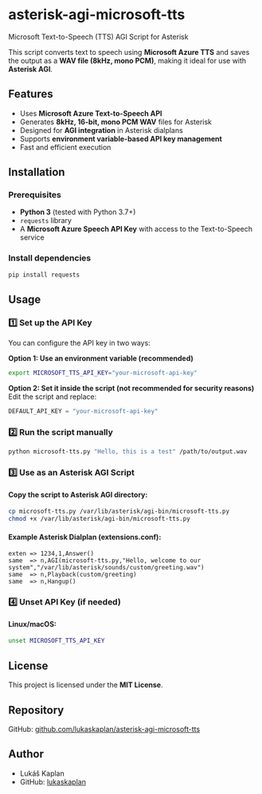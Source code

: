 # asterisk-agi-microsoft-tts

Microsoft Text-to-Speech (TTS) AGI Script for Asterisk

This script converts text to speech using **Microsoft Azure TTS** and saves the output as a **WAV file (8kHz, mono PCM)**, making it ideal for use with **Asterisk AGI**.

## Features

- Uses **Microsoft Azure Text-to-Speech API**
- Generates **8kHz, 16-bit, mono PCM WAV** files for Asterisk
- Designed for **AGI integration** in Asterisk dialplans
- Supports **environment variable-based API key management**
- Fast and efficient execution

## Installation

### Prerequisites

- **Python 3** (tested with Python 3.7+)
- `requests` library
- A **Microsoft Azure Speech API Key** with access to the Text-to-Speech service

### Install dependencies

```sh
pip install requests
```

## Usage

### 1️⃣ Set up the API Key

You can configure the API key in two ways:

**Option 1: Use an environment variable (recommended)**

```sh
export MICROSOFT_TTS_API_KEY="your-microsoft-api-key"
```

**Option 2: Set it inside the script (not recommended for security reasons)** Edit the script and replace:

```python
DEFAULT_API_KEY = "your-microsoft-api-key"
```

### 2️⃣ Run the script manually

```sh
python microsoft-tts.py "Hello, this is a test" /path/to/output.wav
```

### 3️⃣ Use as an Asterisk AGI Script

#### Copy the script to Asterisk AGI directory:

```sh
cp microsoft-tts.py /var/lib/asterisk/agi-bin/microsoft-tts.py
chmod +x /var/lib/asterisk/agi-bin/microsoft-tts.py
```

#### Example Asterisk Dialplan (extensions.conf):

```asterisk
exten => 1234,1,Answer()
same  => n,AGI(microsoft-tts.py,"Hello, welcome to our system","/var/lib/asterisk/sounds/custom/greeting.wav")
same  => n,Playback(custom/greeting)
same  => n,Hangup()
```

### 4️⃣ Unset API Key (if needed)

#### Linux/macOS:

```sh
unset MICROSOFT_TTS_API_KEY
```

## License

This project is licensed under the **MIT License**.

## Repository

GitHub: [github.com/lukaskaplan/asterisk-agi-microsoft-tts](https://github.com/lukaskaplan/asterisk-agi-microsoft-tts)

## Author

- Lukáš Kaplan
- GitHub: [lukaskaplan](https://github.com/lukaskaplan)

